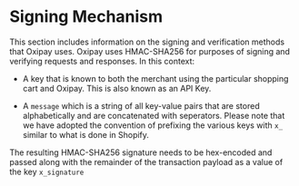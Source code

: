 # Signing Mechanism

This section includes information on the signing and verification methods that Oxipay uses. Oxipay uses HMAC-SHA256 for purposes of signing and verifying requests and responses. In this context:

* A key that is known to both the merchant using the particular shopping cart and Oxipay. This is also known as an API Key.

* A <code>message</code> which is a string of all key-value pairs that are stored alphabetically and are concatenated with seperators. Please note that we have adopted the convention of prefixing the various keys with <code>x_</code> similar to what is done in Shopify.

The resulting HMAC-SHA256 signature needs to be hex-encoded and passed along with the remainder of the transaction payload as a value of the key <code>x_signature</code>